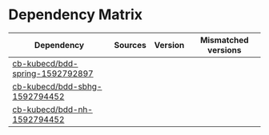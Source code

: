 # Dependency Matrix

Dependency | Sources | Version | Mismatched versions
---------- | ------- | ------- | -------------------
[cb-kubecd/bdd-spring-1592792897](https://github.com/cb-kubecd/bdd-spring-1592792897.git) |  | []() | 
[cb-kubecd/bdd-sbhg-1592794452](https://github.com/cb-kubecd/bdd-sbhg-1592794452.git) |  | []() | 
[cb-kubecd/bdd-nh-1592794452](https://github.com/cb-kubecd/bdd-nh-1592794452.git) |  | []() | 
